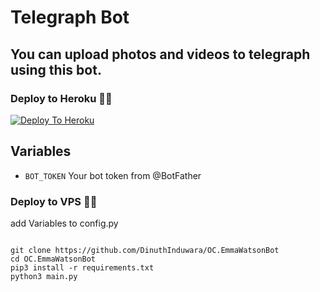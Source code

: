 # Telegraph Bot

## You can upload photos and videos to telegraph using this bot.

### Deploy to Heroku 🏃‍♂

[![Deploy To Heroku](https://www.herokucdn.com/deploy/button.svg)](https://heroku.com/deploy?template=https://github.com/DinuthInduwara/OC.EmmaWatsonBot)


## Variables


* `BOT_TOKEN` Your bot token from @BotFather
### Deploy to VPS 🏃‍♂

add Variables to config.py

```

git clone https://github.com/DinuthInduwara/OC.EmmaWatsonBot
cd OC.EmmaWatsonBot
pip3 install -r requirements.txt
python3 main.py

```
